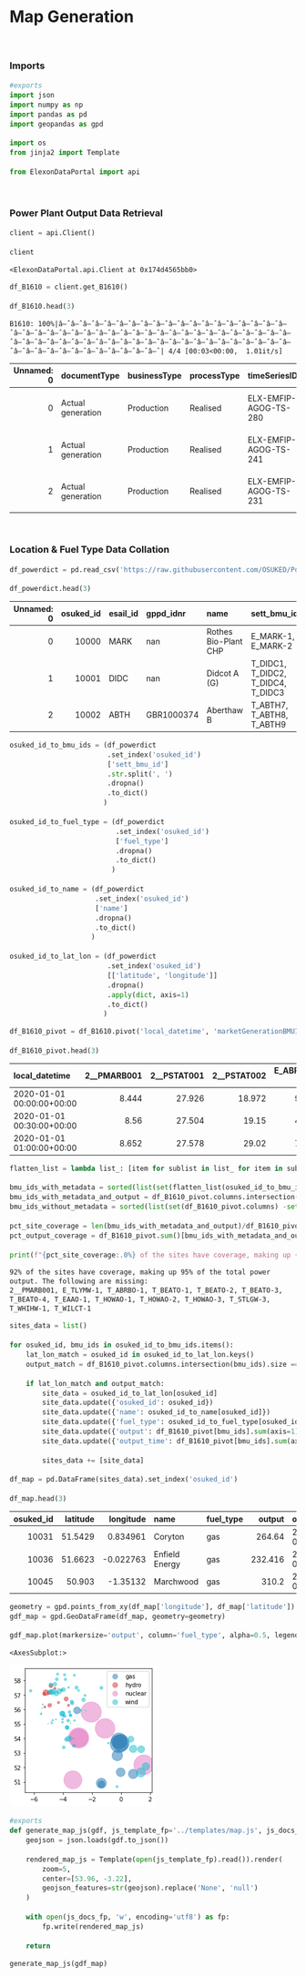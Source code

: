 # Map Generation



<br>

### Imports

```python
#exports
import json
import numpy as np
import pandas as pd
import geopandas as gpd

import os
from jinja2 import Template

from ElexonDataPortal import api
```

<br>

### Power Plant Output Data Retrieval

```python
client = api.Client()

client
```




    <ElexonDataPortal.api.Client at 0x174d4565bb0>



```python
df_B1610 = client.get_B1610()

df_B1610.head(3)
```

    B1610: 100%|â–ˆâ–ˆâ–ˆâ–ˆâ–ˆâ–ˆâ–ˆâ–ˆâ–ˆâ–ˆâ–ˆâ–ˆâ–ˆâ–ˆâ–ˆâ–ˆâ–ˆâ–ˆâ–ˆâ–ˆâ–ˆâ–ˆâ–ˆâ–ˆâ–ˆâ–ˆâ–ˆâ–ˆâ–ˆâ–ˆâ–ˆâ–ˆâ–ˆâ–ˆâ–ˆâ–ˆâ–ˆâ–ˆâ–ˆâ–ˆâ–ˆâ–ˆâ–ˆâ–ˆâ–ˆâ–ˆâ–ˆâ–ˆâ–ˆâ–ˆâ–ˆâ–ˆâ–ˆâ–ˆâ–ˆâ–ˆâ–ˆâ–ˆâ–ˆâ–ˆâ–ˆâ–ˆâ–ˆâ–ˆâ–ˆâ–ˆâ–ˆâ–ˆâ–ˆâ–ˆâ–ˆâ–ˆâ–ˆâ–ˆâ–ˆâ–ˆâ–ˆ| 4/4 [00:03<00:00,  1.01it/s]
    




|   Unnamed: 0 | documentType      | businessType   | processType   | timeSeriesID          | curveType                   | settlementDate   | powerSystemResourceType   | registeredResourceEICCode   | marketGenerationUnitEICCode   | marketGenerationBMUId   | ...   | nGCBMUnitID   | activeFlag   | documentID              |   documentRevNum | resolution   | start      | end        |   settlementPeriod |   quantity | local_datetime            |
|-------------:|:------------------|:---------------|:--------------|:----------------------|:----------------------------|:-----------------|:--------------------------|:----------------------------|:------------------------------|:------------------------|:------|:--------------|:-------------|:------------------------|-----------------:|:-------------|:-----------|:-----------|-------------------:|-----------:|:--------------------------|
|            0 | Actual generation | Production     | Realised      | ELX-EMFIP-AGOG-TS-280 | Sequential fixed size block | 2020-01-01       | Generation                | 48W00000GORDW-1D            | 48W00000GORDW-1D              | T_GORDW-1               | ...   | GORDW-1       | Y            | ELX-EMFIP-AGOG-22495386 |                1 | PT30M        | 2020-01-01 | 2020-01-01 |                  1 |     24.7   | 2020-01-01 00:00:00+00:00 |
|            1 | Actual generation | Production     | Realised      | ELX-EMFIP-AGOG-TS-241 | Sequential fixed size block | 2020-01-01       | Generation                | 48W00000CRMLW-1E            | 48W00000CRMLW-1E              | T_CRMLW-1               | ...   | CRMLW-1       | Y            | ELX-EMFIP-AGOG-22495386 |                1 | PT30M        | 2020-01-01 | 2020-01-01 |                  1 |     47.498 | 2020-01-01 00:00:00+00:00 |
|            2 | Actual generation | Production     | Realised      | ELX-EMFIP-AGOG-TS-231 | Sequential fixed size block | 2020-01-01       | Generation                | 48W00000BLKWW-1L            | 48W00000BLKWW-1L              | T_BLKWW-1               | ...   | BLKWW-1       | Y            | ELX-EMFIP-AGOG-22495386 |                1 | PT30M        | 2020-01-01 | 2020-01-01 |                  1 |     10.63  | 2020-01-01 00:00:00+00:00 |</div>



<br>

### Location & Fuel Type Data Collation

```python
df_powerdict = pd.read_csv('https://raw.githubusercontent.com/OSUKED/Power-Station-Dictionary/main/data/output/power_stations.csv')

df_powerdict.head(3)
```




|   Unnamed: 0 |   osuked_id | esail_id   | gppd_idnr   | name                 | sett_bmu_id                        |   longitude |   latitude | fuel_type   |   capacity_mw |
|-------------:|------------:|:-----------|:------------|:---------------------|:-----------------------------------|------------:|-----------:|:------------|--------------:|
|            0 |       10000 | MARK       | nan         | Rothes Bio-Plant CHP | E_MARK-1, E_MARK-2                 |    -3.60352 |    57.4804 | biomass     |           nan |
|            1 |       10001 | DIDC       | nan         | Didcot A (G)         | T_DIDC1, T_DIDC2, T_DIDC4, T_DIDC3 |    -1.26757 |    51.6236 | coal        |           nan |
|            2 |       10002 | ABTH       | GBR1000374  | Aberthaw B           | T_ABTH7, T_ABTH8, T_ABTH9          |    -3.40487 |    51.3873 | coal        |          1586 |</div>



```python
osuked_id_to_bmu_ids = (df_powerdict
                        .set_index('osuked_id')
                        ['sett_bmu_id']
                        .str.split(', ')
                        .dropna()
                        .to_dict()
                       )

osuked_id_to_fuel_type = (df_powerdict
                          .set_index('osuked_id')
                          ['fuel_type']
                          .dropna()
                          .to_dict()
                         )

osuked_id_to_name = (df_powerdict
                     .set_index('osuked_id')
                     ['name']
                     .dropna()
                     .to_dict()
                    )

osuked_id_to_lat_lon = (df_powerdict
                        .set_index('osuked_id')
                        [['latitude', 'longitude']]
                        .dropna()
                        .apply(dict, axis=1)
                        .to_dict()
                       )
```

```python
df_B1610_pivot = df_B1610.pivot('local_datetime', 'marketGenerationBMUId', 'quantity').astype(float)

df_B1610_pivot.head(3)
```




| local_datetime            |   2__PMARB001 |   2__PSTAT001 |   2__PSTAT002 |   E_ABRTW-1 |   E_ASHWW-1 |   E_BABAW-1 |   E_BETHW-1 |   E_BNWKW-1 |   E_BRDUW-1 |   E_BRYBW-1 | ...   |   T_WDNSO-2 |   T_WHIHW-1 |   T_WHILW-1 |   T_WHILW-2 |   T_WILCT-1 |   T_WLNYO-2 |   T_WLNYO-3 |   T_WLNYO-4 |   T_WLNYW-1 |   T_WTMSO-1 |
|:--------------------------|--------------:|--------------:|--------------:|------------:|------------:|------------:|------------:|------------:|------------:|------------:|:------|------------:|------------:|------------:|------------:|------------:|------------:|------------:|------------:|------------:|------------:|
| 2020-01-01 00:00:00+00:00 |         8.444 |        27.926 |        18.972 |       9.144 |       4.806 |      17.986 |      25.52  |      13.416 |      27.688 |      46.42  | ...   |      44.548 |      18.564 |       78.99 |      52.374 |       33.33 |       28.96 |     126.22  |      80.802 |       18.06 |     106.282 |
| 2020-01-01 00:30:00+00:00 |         8.56  |        27.504 |        19.15  |       4.994 |       4.168 |      10.69  |      25.088 |      13.968 |      29.432 |      57.706 | ...   |      30.468 |      15.876 |       80.83 |      60.31  |       33.1  |       22.14 |      91.804 |      67.088 |       13.2  |     110.682 |
| 2020-01-01 01:00:00+00:00 |         8.652 |        27.578 |        29.02  |       7.032 |       5.26  |      14.492 |      25.622 |      14.08  |      27.392 |      58.524 | ...   |      19.968 |      12.936 |      102.33 |      59.516 |       33.06 |       13.04 |      58.684 |      56.57  |       11.36 |      94.122 |</div>



```python
flatten_list = lambda list_: [item for sublist in list_ for item in sublist]

bmu_ids_with_metadata = sorted(list(set(flatten_list(osuked_id_to_bmu_ids.values()))))
bmu_ids_with_metadata_and_output = df_B1610_pivot.columns.intersection(bmu_ids_with_metadata)
bmu_ids_without_metadata = sorted(list(set(df_B1610_pivot.columns) -set(bmu_ids_with_metadata)))

pct_site_coverage = len(bmu_ids_with_metadata_and_output)/df_B1610_pivot.columns.size
pct_output_coverage = df_B1610_pivot.sum()[bmu_ids_with_metadata_and_output].sum()/df_B1610_pivot.sum().sum()

print(f"{pct_site_coverage:.0%} of the sites have coverage, making up {pct_output_coverage:.0%} of the total power output. The following are missing:\n{', '.join(bmu_ids_without_metadata)}")
```

    92% of the sites have coverage, making up 95% of the total power output. The following are missing:
    2__PMARB001, E_TLYMW-1, T_ABRBO-1, T_BEATO-1, T_BEATO-2, T_BEATO-3, T_BEATO-4, T_EAAO-1, T_HOWAO-1, T_HOWAO-2, T_HOWAO-3, T_STLGW-3, T_WHIHW-1, T_WILCT-1
    

```python
sites_data = list()

for osuked_id, bmu_ids in osuked_id_to_bmu_ids.items():
    lat_lon_match = osuked_id in osuked_id_to_lat_lon.keys()
    output_match = df_B1610_pivot.columns.intersection(bmu_ids).size == len(bmu_ids)
    
    if lat_lon_match and output_match:
        site_data = osuked_id_to_lat_lon[osuked_id]
        site_data.update({'osuked_id': osuked_id})
        site_data.update({'name': osuked_id_to_name[osuked_id]})
        site_data.update({'fuel_type': osuked_id_to_fuel_type[osuked_id]})
        site_data.update({'output': df_B1610_pivot[bmu_ids].sum(axis=1).iloc[-1]})
        site_data.update({'output_time': df_B1610_pivot[bmu_ids].sum(axis=1).index[-1].strftime('%Y-%m-%d %H:%M')})
    
        sites_data += [site_data]
    
df_map = pd.DataFrame(sites_data).set_index('osuked_id')

df_map.head(3)
```




|   osuked_id |   latitude |   longitude | name           | fuel_type   |   output | output_time      |
|------------:|-----------:|------------:|:---------------|:------------|---------:|:-----------------|
|       10031 |    51.5429 |    0.834961 | Coryton        | gas         |  264.64  | 2020-01-01 01:30 |
|       10036 |    51.6623 |   -0.022763 | Enfield Energy | gas         |  232.416 | 2020-01-01 01:30 |
|       10045 |    50.903  |   -1.35132  | Marchwood      | gas         |  310.2   | 2020-01-01 01:30 |</div>



```python
geometry = gpd.points_from_xy(df_map['longitude'], df_map['latitude'])
gdf_map = gpd.GeoDataFrame(df_map, geometry=geometry)

gdf_map.plot(markersize='output', column='fuel_type', alpha=0.5, legend=True)
```




    <AxesSubplot:>




![png](img/nbs/09-map-gen_cell_12_output_1.png)


```python
#exports
def generate_map_js(gdf, js_template_fp='../templates/map.js', js_docs_fp='../docs/map.js'):
    geojson = json.loads(gdf.to_json())

    rendered_map_js = Template(open(js_template_fp).read()).render(
        zoom=5,
        center=[53.96, -3.22],
        geojson_features=str(geojson).replace('None', 'null')
    )

    with open(js_docs_fp, 'w', encoding='utf8') as fp:
        fp.write(rendered_map_js)
        
    return
```

```python
generate_map_js(gdf_map)
```
